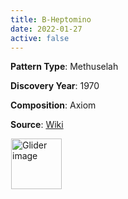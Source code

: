 ```yaml
---
title: B-Heptomino
date: 2022-01-27
active: false
---
```



**Pattern Type**: 	Methuselah

**Discovery Year**: 1970

**Composition**: Axiom

**Source**: [Wiki](https://www.conwaylife.com/wiki/B-heptomino)
<!--more-->

<p>
<script type="text/javascript" src="https://www.conwaylife.com/js/lv-plugin.js"></script></p>

<div class="rle"><div class="codebox"><div style="display:none; position: relative; z-index: 1031;"><code>2o$b2o$2o$o!
#C [[ THEME 6 GRID GRIDMAJOR 0 ZOOM 32.0 ]]
#C [[ COLOR ARROW Fuchsia ARROWSIZE 3 0.1 ARROWALPHA 0.70 ]]
#C [[  ARROW -2 5 4 5 32  ]]
#C [[ COLOR ARROW Lime ARROWSIZE 3 0.1 ARROWALPHA 0.70 ]]
#C [[  ARROW 4 5 4 -2 32  ]]
#C [[ COLOR ARROW Salmon ARROWSIZE 3 0.1 ARROWALPHA 0.70 ]]
#C [[  ARROW 4 -2 -2 -2 32  ]]
#C [[ COLOR ARROW Gray ARROWSIZE 3 0.1 ARROWALPHA 0.70 ]]
#C [[  ARROW -2 -2 -2 5 32  ]]
#C [[ COLOR LABEL Green LABELSIZE 40  LABELALPHA 0.70 ]]
#C [[ LABEL 1 -3 32 "B-Heptomino" ]]
</code></div></div><canvas width="760" height="560" style="margin-left:1px; position: relative; z-index: 1031;"><noscript> <a href="https://www.conwaylife.com/wiki/File:Glider.png" class="image" title="Glider image"><img alt="Glider image" src="https://www.conwaylife.com/w/images/7/79/Glider.png" decoding="async" width="81" height="81" /></a> </noscript></canvas></div>

